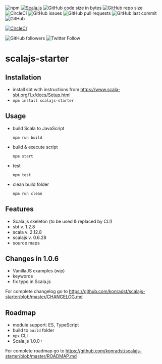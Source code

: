 ![npm](https://img.shields.io/npm/v/scalajs-starter.svg)
[![Scala.js](https://www.scala-js.org/assets/badges/scalajs-0.6.17.svg)](https://www.scala-js.org)
![GitHub code size in bytes](https://img.shields.io/github/languages/code-size/konradst/scalajs-starter.svg)
![GitHub repo size](https://img.shields.io/github/repo-size/konradst/scalajs-starter.svg)
![CircleCI](https://img.shields.io/circleci/build/github/konradst/scalajs-starter.svg)
![GitHub issues](https://img.shields.io/github/issues/konradst/scalajs-starter.svg)
![GitHub pull requests](https://img.shields.io/github/issues-pr/konradst/scalajs-starter.svg)
![GitHub last commit](https://img.shields.io/github/last-commit/konradst/scalajs-starter.svg)
![GitHub](https://img.shields.io/github/license/konradst/scalajs-starter.svg)

[![CircleCI](https://circleci.com/gh/konradst/scalajs-starter.svg?style=svg)](https://circleci.com/gh/konradst/scalajs-starter)

![GitHub followers](https://img.shields.io/github/followers/konradst.svg?style=social)
![Twitter Follow](https://img.shields.io/twitter/follow/konradst1.svg?style=social)

# scalajs-starter

## Installation
- install sbt with instructions from https://www.scala-sbt.org/1.x/docs/Setup.html
- ```npm install scalajs-starter```

## Usage
- build Scala to JavaScript
  ```
  npm run build
  ```
- build & execute script
  ```
  npm start
  ```
- test
  ```
  npm test
  ```
- clean build folder
  ```
  npm run clean
  ```

## Features
- Scala.js skeleton (to be used & replaced by CLI)
- sbt v. 1.2.8
- scala v. 2.12.8
- scalajs v. 0.6.28
- source maps

## Changes in 1.0.6
- VanillaJS examples (wip)
- keywords
- fix typo in Scala.js

For complete changelog go to https://github.com/konradst/scalajs-starter/blob/master/CHANGELOG.md

## Roadmap
- module support: ES, TypeScript
- build to ```build``` folder
- ```npx``` CLI
- Scala.js 1.0.0+

For complete roadmap go to https://github.com/konradst/scalajs-starter/blob/master/ROADMAP.md